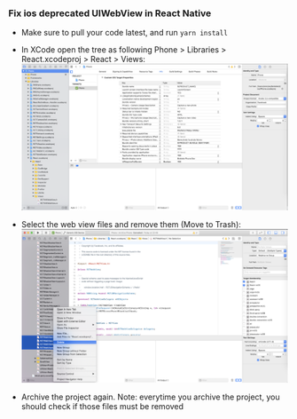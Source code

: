 ### Fix ios deprecated UIWebView in React Native

- Make sure to pull your code latest, and run `yarn install`

- In XCode open the tree as following Phone > Libraries > React.xcodeproj > React > Views:
  ![fix-webview-ios1.png](./fix-webview-ios1.png)
- Select the web view files and remove them (Move to Trash):
  ![fix-webview-ios2.png](./fix-webview-ios2.png)

- Archive the project again. Note: everytime you archive the project, you should check if those files must be removed
